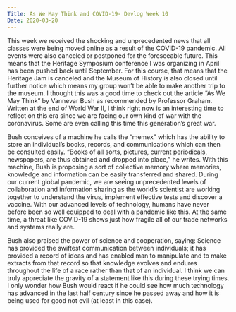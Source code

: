 ```yaml
---
Title: As We May Think and COVID-19- Devlog Week 10
Date: 2020-03-20
---
```


This week we received the shocking and unprecedented news that all classes were being moved online as a result of the COVID-19 pandemic. All events were also canceled or postponed for the foreseeable future. This means that the Heritage Symposium conference I was organizing in April has been pushed back until September. For this course, that means that the Heritage Jam is canceled and the Museum of History is also closed until further notice which means my group won’t be able to make another trip to the museum. I thought this was a good time to check out the article “As We May Think” by Vannevar Bush as recommended by Professor Graham. Written at the end of World War II, I think right now is an interesting time to reflect on this era since we are facing our own kind of war with the coronavirus. Some are even calling this time this generation’s great war. 

Bush conceives of a machine he calls the “memex” which has the ability to store an individual’s books, records, and communications which can then be consulted easily. “Books of all sorts, pictures, current periodicals, newspapers, are thus obtained and dropped into place,” he writes.  With this machine, Bush is proposing a sort of collective memory where memories, knowledge and information can be easily transferred and shared. During our current global pandemic, we are seeing unprecedented levels of collaboration and information sharing as the world’s scientist are working together to understand the virus, implement effective tests and discover a vaccine. With our advanced levels of technology, humans have never before been so well equipped to deal with a pandemic like this. At the same time, a threat like COVID-19 shows just how fragile all of our trade networks and systems really are. 

Bush also praised the power of science and cooperation, saying: Science has provided the swiftest communication between individuals; it has provided a record of ideas and has enabled man to manipulate and to make extracts from that record so that knowledge evolves and endures throughout the life of a race rather than that of an individual. I think we can truly appreciate the gravity of a statement like this during these trying times. I only wonder how Bush would react if he could see how much technology has advanced in the last half century since he passed away and how it is being used for good not evil (at least in this case). 
